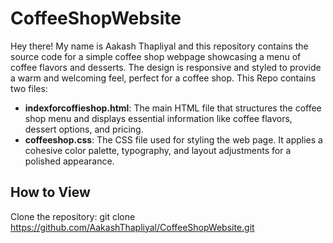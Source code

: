# CoffeeShopWebsite
Hey there! My name is Aakash Thapliyal and this repository contains the source code for a simple coffee shop webpage showcasing a menu of coffee flavors and desserts. The design is responsive and styled to provide a warm and welcoming feel, perfect for a coffee shop.
This Repo contains two files:
- **indexforcoffieshop.html**: The main HTML file that structures the coffee shop menu and displays essential information like coffee flavors, dessert options, and pricing.
- **coffeeshop.css**: The CSS file used for styling the web page. It applies a cohesive color palette, typography, and layout adjustments for a polished appearance.
## How to View
Clone the repository:
git clone https://github.com/AakashThapliyal/CoffeeShopWebsite.git
